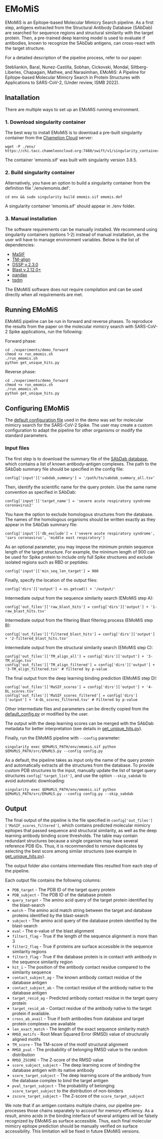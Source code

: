 # EMoMiS

EMoMiS is an Epitope-based Molecular Mimicry Search pipeline. 
As a first step, antigens extracted from the Structural Antibody Database (SAbDab) are searched for sequence regions and structural similarity with the target protein. 
Then, a pre-trained deep learning model is used to evaluate if antibodies, known to recognize the SAbDab antigens, can cross-react with the target structure.

For a detailed description of the pipeline process, refer to our paper:

Stebliankin, Baral, Nunez-Castilla, Sobhan, Cickovski, Mondal, Siltberg-Liberles, Chapagain, Mathee, and Narasimhan, EMoMiS: A Pipeline for Epitope-based Molecular Mimicry Search in Protein Structures with Applications to SARS-CoV-2, (Under review, ISMB 2022).

## Inatallation

There are multiple ways to set up an EMoMiS running environment.

### 1. Download singularity container

The best way to install EMoMiS is to download a pre-built singularity container from the [Chamelion Cloud](https://www.chameleoncloud.org/) server:

    wget -P ./env/ https://chi.tacc.chameleoncloud.org:7480/swift/v1/singularity_containers/emomis.sif

The container 'emomis.sif' was built with singularity version 3.8.5.

### 2. Build singularity container

Alternatively, you have an option to build a singularity container from the definition file './env/emomis.def'.

    cd env && sudo singularity build emomis.sif emomis.def

A singularity container 'emomis.sif' should appear in ./env folder. 

### 3. Manual installation
The software requirements can be manually installed. We recommend using singularity containers (options 1-2) instead of manual installation, as the user will have to manage environment variables. Below is the list of dependencies:
* [MaSIF](https://github.com/LPDI-EPFL/masif)
* [TM-align](http://zhanglab.ccmb.med.umich.edu/TM-align)
* [DSSP v.2.3.0](https://github.com/cmbi/dssp)
* [Blast v.2.12.0+](https://blast.ncbi.nlm.nih.gov/Blast.cgi)
* [pandas](https://pandas.pydata.org/)
* [tqdm](https://github.com/tqdm/tqdm)

The EMoMiS software does not require compilation and can be used directly when all requirements are met.
## Running EMoMiS
EMoMiS pipeline can be run in forward and reverse phases.
To reproduce the results from the paper on the molecular mimicry search with SARS-CoV-2 Spike applications, run the following:

Forward phase: 

    cd ./experiments/demo_forward
    chmod +x run_emomis.sh
    ./run_emomis.sh
    python get_unique_hits.py
  

Reverse phase:

    cd ./experiments/demo_forward
    chmod +x run_emomis.sh
    ./run_emomis.sh
    python get_unique_hits.py

## Configuring EMoMiS
The [default configuration file](https://github.com/stebliankin/emomis/src/config_default.py) used in the demo was set for molecular mimicry search for the SARS-CoV-2 Spike.
The user may create a custom configuration to adapt the pipeline for other organisms or modify the standard parameters.

### Input files
The first step is to download the summary file of the [SAbDab database](http://opig.stats.ox.ac.uk/webapps/newsabdab/sabdab/search/?all=true#downloads), which contains a list of known antibody-antigen complexes.
The path to the SAbDab summary file should be specified in the config file:

    config['input']['sabdab_summary'] = '/path/to/sabdab_summary_all.tsv'

Then, identify the scientific name for the query protein. Use the same name convention as specified in SAbDab:

    config['input']['target_name'] = 'severe acute respiratory syndrome coronavirus2'

You have the option to exclude homologous structures from the database. The names of the homologous organisms should be written exactly as they appear in the SAbDab summary file:

    config['input']['db_exclude'] = ('severe acute respiratory syndrome', 'sars coronavirus', 'middle east respiratory')

As an optional parameter, you may impose the minimum protein sequence length of the target structure. 
For example, the minimum length of 900 can be used for Spike protein to include only full Spike structures and exclude isolated regions such as RBD or peptides:

    config['input']['min_seq_len_target'] = 900

Finally, specify the location of the output files:

    config['dirs']['output'] = os.getcwd() + '/output/'

Intermediate output from the sequence similarity search (EMoMiS step A):
    
    config['out_files']['raw_blast_hits'] = config['dirs']['output'] + '1-raw_blast_hits.tsv'

Intermediate output from the filtering Blast filtering process (EMoMiS step B):

    config['out_files']['filtered_blast_hits'] = config['dirs']['output'] + '2-filtered_blast_hits.tsv'

Intermediate output from the structural similarity search (EMoMiS step C):

    config['out_files']['TM_align_all'] = config['dirs']['output'] + '3-TM_align.tsv'
    config['out_files']['TM_align_filtered'] = config['dirs']['output'] + '3-TM_align_filtered.tsv' # filtered by p-value

The final output from the deep learning binding prediction (EMoMiS step D):

    config['out_files']['MaSIF_scores'] = config['dirs']['output'] + '4-DL_scores.tsv'
    config['out_files']['MaSIF_scores_filtered'] = config['dirs']['output'] + '4-DL_scores_filtered.tsv' # Filtered by p-value

Other intermediate files and parameters can be directly copied from the [default_config.py](https://github.com/stebliankin/emomis/src/config_default.py) or modified by the user.

The output with the deep learning scores can be merged with the SAbDab metadata for better interpretation 
(see details in [get_unique_hits.py](https://github.com/stebliankin/emomis/demo_forward/get_unique_hits.py)).

Finally, run the EMoMiS pipeline with `--config` parameter:

    singularity exec $EMoMiS_PATH/env/emomis.sif python $EMoMiS_PATH/src/EMoMiS.py --config config.py

As a default, the pipeline takes as input only the name of the query protein and automatically extracts all the structures from the database.
To provide custom PDB structures to the input, manually update the list of target query structures `config['target_list']`, and use the option `--skip_sabdab` to avoid automatic downloading:

    singularity exec $EMoMiS_PATH/env/emomis.sif python $EMoMiS_PATH/src/EMoMiS.py --config config.py --skip_sabdab


## Output
The final output of the pipeline is the file specified in `config['out_files']['MaSIF_scores_filtered']`, 
which contains predicted molecular mimicry epitopes that passed sequence and structural similarity, as well as the deep learning antibody binding score thresholds.
The table may contain redundant structures because a single organism may have several reference PDB IDs.
Thus, it is recommended to remove duplicates by selecting the best score among similar structures (see example in [get_unique_hits.py](https://github.com/stebliankin/emomis/demo_forward/get_unique_hits.py)).

The output folder also contains intermediate files resulted from each step of the pipeline.

Each output file contains the following columns:
* `PDB_target` - The PDB ID of the target query protein
* `PDB_subject` - The PDB ID of the database protein
* `query_target` - The amino acid query of the target protein identified by the blast-search
* `match` - The amino acid match string between the target and database proteins identified by the blast-search
* `subject` - The amino acid query of the database protein identified by the blast-search
* `eval` - The e-value of the blast alignment
* `filter1_flag` - True if the length of the sequence alignment is more than 3
* `filter2_flag` - True if proteins are surface accessible in the sequence similarity regions
* `filter3_flag` - True if the database protein is in contact with antibody in the sequence similarity region
* `hit_i` - The position of the antibody contact residue compared to the similarity sequence
* `contact_subject_ag` - The known antibody contact residue of the database antigen
* `contact_subject_ab` - The contact residue of the antibody native to the database antigen
* `target_resid_ag` - Predicted antibody contact residue in the target query protein
* `target_resid_ab` - Contact residue of the antibody native to the target protein if available.
* `cross_ab_avail` - True if both antibodies from database and target protein complexes are available
* `len_exact_match` - The length of the exact sequence similarity match
* `RMSD_motifs` - Root Mean Squared Error (RMSD) value of structurally aligned motifs
* `TM_score` - The TM-score of the motif structural alignment
* `RMSD_pval` - The probability of belonging RMSD value to the random distribution
* `RMSD_ZSCORE` - The Z-score of the RMSD value
* `score_subject_subject` - The deep learning score of binding the database antigen with its native antibody
* `score_target_subject` - The deep learning score of the antibody from the database complex to bind the target antigen
* `pval_target_subject` - The probability of belonging `score_target_subject` to the distribution of non-binders
* `zscore_target_subject` - The Z-score of the `score_target_subject`

We note that if an antigen contains multiple chains, our pipeline pre-processes those chains separately to account for memory efficiency. 
As a result, amino acids in the binding interface of several antigens will be falsely recognized by EMoMiS as surface accessible.
Thus, each final molecular mimicry epitope prediction should be manually verified on surface accessibility.
This limitation will be fixed in future EMoMiS versions.



